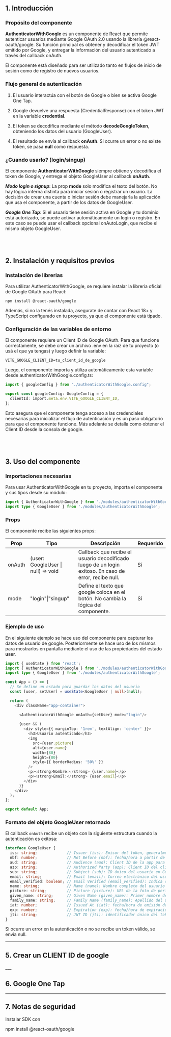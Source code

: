 <h2 id="#1" style="margin-top: 80px">1. Introducción</h2> 
<h3>Propósito del componente</h3>

**AuthenticatorWithGoogle** es un componente de React que permite autenticar usuarios mediante Google OAuth 2.0 usando la librería @react-oauth/google.
Su función principal es obtener y decodificar el token JWT emitido por Google, y entregar la información del usuario autenticado a través del callback onAuth.

El componente está diseñado para ser utilizado tanto en flujos de inicio de sesión como de registro de nuevos usuarios.

<h3>Flujo general de autenticación</h3>

1. El usuario interactúa con el botón de Google o bien se activa Google One Tap.

2. Google devuelve una respuesta (CredentialResponse) con el token JWT en la variable **credential**.

3. El token se decodifica mediante el método **decodeGoogleToken**, obteniendo los datos del usuario (GoogleUser).

4. El resultado se envía al callback **onAuth**. Si ocurre un error o no existe token, se pasa **null** como respuesta.

<h3>¿Cuando usarlo? (login/singup)</h3>

El componente **AuthenticatorWithGoogle** siempre obtiene y decodifica el token de Google, y entrega el objeto GoogleUser al callback **onAuth**.

***Modo login o signup***: La prop **mode** solo modifica el texto del botón. No hay lógica interna distinta para iniciar sesión o registrar un usuario. La decisión de crear una cuenta o iniciar sesión debe manejarla la aplicación que usa el componente, a partir de los datos de GoogleUser.

***Google One Tap***: Si el usuario tiene sesión activa en Google y tu dominio está autorizado, se puede activar automáticamente un login o registro. En este caso se puede usar el callback opcional onAutoLogin, que recibe el mismo objeto GoogleUser.


<h2 id="#2" style="margin-top: 80px">2. Instalación y requisitos previos</h2> 

### Instalación de librerias
Para utilizar AuthenticatorWithGoogle, se requiere instalar la librería oficial de Google OAuth para React:

```
npm install @react-oauth/google
```
Además, si no la tenés instalada, asegurate de contar con React 18+ y TypeScript configurado en tu proyecto, ya que el componente está tipado.

### Configuración de las variables de entorno
El componente requiere un Client ID de Google OAuth. Para que funcione correctamente, se debe crear un archivo .env en la raíz de tu proyecto (o usá el que ya tengas) y luego definir la variable:

```
VITE_GOOGLE_CLIENT_ID=tu_client_id_de_google
```
Luego, el componente importa y utiliza automáticamente esta variable desde authenticatorWithGoogle.config.ts:
```ts
import { googleConfig } from "./authenticatorWithGoogle.config";

export const googleConfig: GoogleConfig = {
  clientId: import.meta.env.VITE_GOOGLE_CLIENT_ID,
};
```
Esto asegura que el componente tenga acceso a las credenciales necesarias para inicializar el flujo de autenticación y es un paso obligatorio para que el componente funcione. Más adelante se detalla como obtener el Client ID desde la consola de google.



<h2 id="#3" style="margin-top: 80px">3. Uso del componente</h2> 

### Importaciones necesarias
Para usar AuthenticatorWithGoogle en tu proyecto, importa el componente y sus tipos desde su módulo:
```ts
import { AuthenticatorWithGoogle } from './modules/authenticatorWithGoogle';
import type { GoogleUser } from './modules/authenticatorWithGoogle';
```

### Props
El componente recibe las siguientes props:

| Prop | Tipo | Descripción | Requerido |
|------|------|-------------|-----------|
|onAuth|(user: GoogleUser \| null) => void|Callback que recibe el usuario decodificado luego de un login exitoso. En caso de error, recibe null.|Sí|
|mode|"login"\|"singup"|Define el texto que google coloca en el botón. No cambia la lógica del componente.|Sí|

### Ejemplo de uso
En el siguiente ejemplo se hace uso del componente para capturar los datos de usuario de google. Posteriormente se hace uso de los mismos para mostrarlos en pantalla mediante el uso de las propiedades del estado **user**.

```ts
import { useState } from 'react';
import { AuthenticatorWithGoogle } from './modules/authenticatorWithGoogle';
import type { GoogleUser } from './modules/authenticatorWithGoogle';

const App = () => {
  // Se define un estado para guardar los datos del usuario
  const [user, setUser] = useState<GoogleUser | null>(null);

  return (
    <div className="app-container">

      <AuthenticatorWithGoogle onAuth={setUser} mode="login"/>
      
      {user && (
        <div style={{ marginTop: '1rem', textAlign: 'center' }}>
          <h3>Usuario autenticado</h3>
          <img
            src={user.picture}
            alt={user.name}
            width={80}
            height={80}
            style={{ borderRadius: '50%' }}
          />
          <p><strong>Nombre:</strong> {user.name}</p>
          <p><strong>Email:</strong> {user.email}</p>
        </div>
      )}
    </div>
  );
};

export default App;
```

### Formato del objeto GoogleUser retornado
El callback `onAuth` recibe un objeto con la siguiente estructura cuando la autenticación es exitosa:
```ts
interface GoogleUser {
  iss: string;             // Issuer (iss): Emisor del token, generalmente "accounts.google.com" o "https://accounts.google.com"
  nbf: number;             // Not Before (nbf): fecha/hora a partir de la cual el token es válido (timestamp en segundos)
  aud: string;             // Audience (aud): Client ID de la app para la que se emitió el token
  azp: string;             // Authorized Party (azp): Client ID del cliente que autorizó el token
  sub: string;             // Subject (sub): ID único del usuario en Google
  email: string;           // Email (email): Correo electrónico del usuario
  email_verified: boolean; // Email Verified (email_verified): Indica si el email del usuario ha sido verificado por Google
  name: string;            // Name (name): Nombre completo del usuario
  picture: string;         // Picture (picture): URL de la foto de perfil del usuario
  given_name: string;      // Given Name (given_name): Primer nombre del usuario
  family_name: string;     // Family Name (family_name): Apellido del usuario
  iat: number;             // Issued At (iat): fecha/hora de emisión del token (timestamp en segundos)
  exp: number;             // Expiration (exp): fecha/hora de expiración del token (timestamp en segundos)
  jti: string;             // JWT ID (jti): identificador único del token
}
```
Si ocurre un error en la autenticación o no se recibe un token válido, se envía null.

___

<h2 id="#5">5. Crear un CLIENT ID de google</h2> 
___


<h2 id="#6">6. Google One Tap</h2> 

___

<h2 id="#7">7. Notas de seguridad</h2> 






Instalar SDK con

npm install @react-oauth/google

